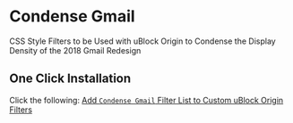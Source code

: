 # Condense Gmail
 CSS Style Filters to be Used with uBlock Origin to Condense the Display Density of the 2018 Gmail Redesign


## One Click Installation

Click the following: [Add `Condense Gmail` Filter List to Custom uBlock Origin Filters](https://subscribe.adblockplus.org?location=https%3A%2F%2Fraw.githubusercontent.com%2Fyourduskquibbles%2Fcondensegmail%2Fmaster%2Ffilters%2Fcondensegmail.txt)


